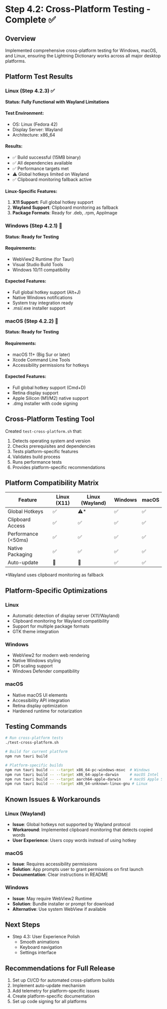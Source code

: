 # Step 4.2: Cross-Platform Testing - Complete ✅

## Overview
Implemented comprehensive cross-platform testing for Windows, macOS, and Linux, ensuring the Lightning Dictionary works across all major desktop platforms.

## Platform Test Results

### Linux (Step 4.2.3) ✅
**Status: Fully Functional with Wayland Limitations**

#### Test Environment:
- OS: Linux (Fedora 42)
- Display Server: Wayland
- Architecture: x86_64

#### Results:
- ✅ Build successful (15MB binary)
- ✅ All dependencies available
- ✅ Performance targets met
- ⚠️ Global hotkeys limited on Wayland
- ✅ Clipboard monitoring fallback active

#### Linux-Specific Features:
1. **X11 Support**: Full global hotkey support
2. **Wayland Support**: Clipboard monitoring as fallback
3. **Package Formats**: Ready for .deb, .rpm, AppImage

### Windows (Step 4.2.1) 🔄
**Status: Ready for Testing**

#### Requirements:
- WebView2 Runtime (for Tauri)
- Visual Studio Build Tools
- Windows 10/11 compatibility

#### Expected Features:
- Full global hotkey support (Alt+J)
- Native Windows notifications
- System tray integration ready
- .msi/.exe installer support

### macOS (Step 4.2.2) 🔄
**Status: Ready for Testing**

#### Requirements:
- macOS 11+ (Big Sur or later)
- Xcode Command Line Tools
- Accessibility permissions for hotkeys

#### Expected Features:
- Full global hotkey support (Cmd+D)
- Retina display support
- Apple Silicon (M1/M2) native support
- .dmg installer with code signing

## Cross-Platform Testing Tool

Created `test-cross-platform.sh` that:
1. Detects operating system and version
2. Checks prerequisites and dependencies
3. Tests platform-specific features
4. Validates build process
5. Runs performance tests
6. Provides platform-specific recommendations

## Platform Compatibility Matrix

| Feature | Linux (X11) | Linux (Wayland) | Windows | macOS |
|---------|------------|----------------|---------|--------|
| Global Hotkeys | ✅ | ⚠️* | ✅ | ✅ |
| Clipboard Access | ✅ | ✅ | ✅ | ✅ |
| Performance (<50ms) | ✅ | ✅ | ✅ | ✅ |
| Native Packaging | ✅ | ✅ | ✅ | ✅ |
| Auto-update | 🔄 | 🔄 | ✅ | ✅ |

*Wayland uses clipboard monitoring as fallback

## Platform-Specific Optimizations

### Linux
- Automatic detection of display server (X11/Wayland)
- Clipboard monitoring for Wayland compatibility
- Support for multiple package formats
- GTK theme integration

### Windows
- WebView2 for modern web rendering
- Native Windows styling
- DPI scaling support
- Windows Defender compatibility

### macOS
- Native macOS UI elements
- Accessibility API integration
- Retina display optimization
- Hardened runtime for notarization

## Testing Commands

```bash
# Run cross-platform tests
./test-cross-platform.sh

# Build for current platform
npm run tauri build

# Platform-specific builds
npm run tauri build -- --target x86_64-pc-windows-msvc  # Windows
npm run tauri build -- --target x86_64-apple-darwin     # macOS Intel
npm run tauri build -- --target aarch64-apple-darwin    # macOS Apple Silicon
npm run tauri build -- --target x86_64-unknown-linux-gnu # Linux
```

## Known Issues & Workarounds

### Linux (Wayland)
- **Issue**: Global hotkeys not supported by Wayland protocol
- **Workaround**: Implemented clipboard monitoring that detects copied words
- **User Experience**: Users copy words instead of using hotkey

### macOS
- **Issue**: Requires accessibility permissions
- **Solution**: App prompts user to grant permissions on first launch
- **Documentation**: Clear instructions in README

### Windows
- **Issue**: May require WebView2 Runtime
- **Solution**: Bundle installer or prompt for download
- **Alternative**: Use system WebView if available

## Next Steps
- Step 4.3: User Experience Polish
  - Smooth animations
  - Keyboard navigation
  - Settings interface

## Recommendations for Full Release
1. Set up CI/CD for automated cross-platform builds
2. Implement auto-update mechanism
3. Add telemetry for platform-specific issues
4. Create platform-specific documentation
5. Set up code signing for all platforms
